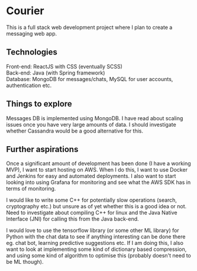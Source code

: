 # Courier

This is a full stack web development project where I plan to create a messaging web app.

## Technologies

Front-end: ReactJS with CSS (eventually SCSS) \
Back-end: Java (with Spring framework) \
Database: MongoDB for messages/chats, MySQL for user accounts, authentication etc. 

## Things to explore

Messages DB is implemented using MongoDB. I have read about scaling issues once you have very large amounts of data. I should investigate whether Cassandra would be a good alternative for this.

## Further aspirations

Once a significant amount of development has been done (I have a working MVP), I want to start hosting on AWS. When I do this, I want to use Docker and Jenkins for easy and automated deployments. I also want to start looking into using Grafana for monitoring and see what the AWS SDK has in terms of monitoring.

I would like to write some C++ for potentially slow operations (search, cryptography etc.) but unsure as of yet whether this is a good idea or not. Need to investigate about compiling C++ for linux and the Java Native Interface (JNI) for calling this from the Java back-end.

I would love to use the tensorflow library (or some other ML library) for Python with the chat data to see if anything interesting can be done there eg. chat bot, learning predictive suggestions etc. If I am doing this, I also want to look at implementing some kind of dictionary based compression, and using some kind of algorithm to optimise this (probably doesn't need to be ML though).
